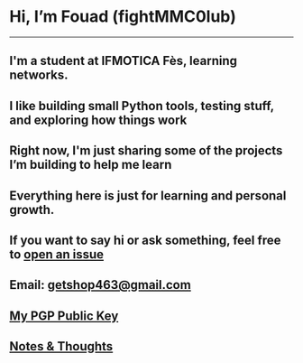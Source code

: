 # Hi, I’m Fouad (fightMMC0lub)
---
I'm a student at IFMOTICA Fès, learning networks. 
---
I like building small Python tools, testing stuff, and exploring how things work
---
Right now, I'm just sharing some of the projects I’m building to help me learn 
---
Everything here is just for learning and personal growth.
---
If you want to say hi or ask something, feel free to [open an issue](https://github.com/fightMMC0lub/fightMMC0lub/issues)  
---
Email: getshop463@gmail.com
---
[My PGP Public Key](https://github.com/fightMMC0lub/fightmmc0lub.github.io/blob/main/assets/pgp-public.asc)
---
[Notes & Thoughts](https://fightmmc0lub.github.io/)
---
